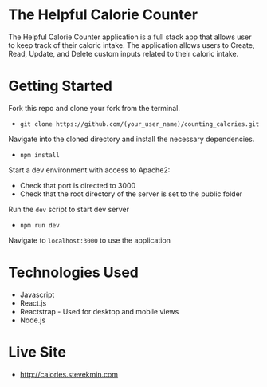 # The Helpful Calorie Counter
The Helpful Calorie Counter application is a full stack app that allows user to keep track of their caloric intake.  The application allows users to Create, Read, Update, and Delete custom inputs related to their caloric intake.  

# Getting Started 
Fork this repo and clone your fork from the terminal.  
- `git clone https://github.com/(your_user_name)/counting_calories.git`  

Navigate into the cloned directory and install the necessary dependencies.  
- `npm install`  

Start a dev environment with access to Apache2:  
- Check that port is directed to 3000  
- Check that the root directory of the server is set to the public folder  

Run the `dev` script to start dev server  
- `npm run dev`  

Navigate to `localhost:3000` to use the application

# Technologies Used
- Javascript 
- React.js
- Reactstrap - Used for desktop and mobile views
- Node.js

# Live Site 
- http://calories.stevekmin.com
